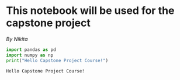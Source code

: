 # This notebook will be used for the capstone project

*By Nikita*


```python
import pandas as pd
import numpy as np
print("Hello Capstone Project Course!")
```

    Hello Capstone Project Course!



```python

```
